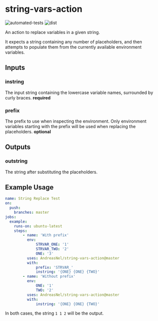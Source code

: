 # string-vars-action

![automated-tests](https://github.com/AndreasNel/string-vars-action/workflows/automated-tests/badge.svg)
![dist](https://github.com/AndreasNel/string-vars-action/workflows/dist/badge.svg)

An action to replace variables in a given string.

It expects a string containing any number of placeholders, and then attempts to populate them from the currently available environment variables.

## Inputs

### instring

The input string containing the lowercase variable names, surrounded by curly braces. **required**

### prefix

The prefix to use when inspecting the environment. Only environment variables starting with the prefix will be used when replacing the placeholders. **optional**

## Outputs

### outstring

The string after substituting the placeholders.

## Example Usage

```yaml
name: String Replace Test
on:
  push:
    branches: master
jobs:
  example:
    runs-on: ubuntu-latest
    steps:
        - name: 'With prefix'
          env:
              STRVAR_ONE: '1'
              STRVAR_TWO: '2'
              ONE: '3'
          uses: AndreasNel/string-vars-action@master
          with:
              prefix: 'STRVAR_'
              instring: '{ONE} {ONE} {TWO}'
        - name: 'Without prefix'
          env:
              ONE: '1'
              TWO: '2'
          uses: AndreasNel/string-vars-action@master
          with:
              instring: '{ONE} {ONE} {TWO}'
```

In both cases, the string `1 1 2` will be the output.
